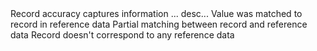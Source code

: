 <?xml version='1.0' encoding='UTF-8'?>
<md xmlns:ame="http://www.ataccama.com/ame/md">
	<preferenceRoot filterCombLimit="1000" effectiveDate="NowDateProvider" datamart="DQD_PF">
		<dataSample outputDir="../data/out" fileNamePattern="dqd_${processing.start:yyMMdd}_${processing.start:HHmmss}_${system}_${model}.csv" sampleSize="100"/>
	</preferenceRoot>
	<dqDimensionRoot>
		<dqDimensionWrapper>
			<dqDimensionNode id="ACCURACY" name="Accuracy" elemId="11429658">
				<description>Record accuracy captures information ...</description>
				<dqDimensionResultWrapper>
					<dqDimensionResultNode id="ACCURATE" name="Accurate" elemId="11429659">
						<description>desc...</description>
					</dqDimensionResultNode>
					<dqDimensionResultNode id="NOT_ACCURATE" name="Not Accurate" elemId="11429660">
						<description></description>
					</dqDimensionResultNode>
					<dqDimensionResultNode id="NULL" name="Null" elemId="11433614">
						<description></description>
					</dqDimensionResultNode>
				</dqDimensionResultWrapper>
				<dqRuleRoot ruleType="Dimension Rule">
					<dqCollectionRulesOptionWrapper>
						<dqCollectionRulesOptionNode name="Basic Accuracy Rules" elemId="12051101">
							<dqRuleOptionWrapper>
								<dqExpressionRulesNode ame:include="md/rules/accuracy_test.md"/>
							</dqRuleOptionWrapper>
							<dqCollectionRulesOptionWrapper/>
						</dqCollectionRulesOptionNode>
					</dqCollectionRulesOptionWrapper>
				</dqRuleRoot>
			</dqDimensionNode>
			<dqDimensionNode id="COMPLETENESS" name="Completeness" elemId="11430503">
				<description></description>
				<dqDimensionResultWrapper>
					<dqDimensionResultNode id="COMPLETE" name="Complete" elemId="11306205">
						<description></description>
					</dqDimensionResultNode>
					<dqDimensionResultNode id="NOT_COMPLETE" name="Not complete" elemId="11306206">
						<description></description>
					</dqDimensionResultNode>
				</dqDimensionResultWrapper>
				<dqRuleRoot ruleType="Dimension Rule">
					<dqCollectionRulesOptionWrapper>
						<dqCollectionRulesOptionNode name="Basic Completeness Rules" elemId="12051103">
							<dqRuleOptionWrapper>
								<dqExpressionRulesNode ame:include="md/rules/completeness_test.md"/>
							</dqRuleOptionWrapper>
							<dqCollectionRulesOptionWrapper/>
						</dqCollectionRulesOptionNode>
					</dqCollectionRulesOptionWrapper>
				</dqRuleRoot>
			</dqDimensionNode>
			<dqDimensionNode id="MATCHING" name="Matching to reference data" elemId="11430504">
				<description></description>
				<dqDimensionResultWrapper>
					<dqDimensionResultNode id="MATCH" name="Matched" elemId="11317954">
						<description>Value was matched to record in reference data</description>
					</dqDimensionResultNode>
					<dqDimensionResultNode id="PARTIAL_MATCH" name="Partialy matched" elemId="11317956">
						<description>Partial matching between record and reference data</description>
					</dqDimensionResultNode>
					<dqDimensionResultNode id="NO_MATCH" name="Not matched" elemId="11317957">
						<description>Record doesn&#39;t correspond to any reference data</description>
					</dqDimensionResultNode>
				</dqDimensionResultWrapper>
				<dqRuleRoot ruleType="Dimension Rule">
					<dqCollectionRulesOptionWrapper>
						<dqCollectionRulesOptionNode name="Basic Matching Rules" elemId="12060185">
							<dqRuleOptionWrapper>
								<dqExpressionRulesNode ame:include="md/rules/MTCH_TAX_ID.md"/>
								<dqExpressionRulesNode ame:include="md/rules/MTCH_CSTMR_TP.md"/>
								<dqExpressionRulesNode ame:include="md/rules/MTCH_BLACKLISTED_SSN.md"/>
							</dqRuleOptionWrapper>
							<dqCollectionRulesOptionWrapper/>
						</dqCollectionRulesOptionNode>
					</dqCollectionRulesOptionWrapper>
				</dqRuleRoot>
			</dqDimensionNode>
		</dqDimensionWrapper>
	</dqDimensionRoot>
	<sourceSystemRoot>
		<sourceSystemWrapper>
			<sourceSystemNode ame:include="md/ss_CIF.md"/>
			<sourceSystemNode ame:include="md/ss_Marketing.md"/>
		</sourceSystemWrapper>
	</sourceSystemRoot>
	<masterEntityRoot>
		<masterEntityWrapper>
			<masterEntityNode name="Retail customer" elemId="12055553" code="Retail customer">
				<masterEntityRelationshipWrapper>
					<masterEntityRelationshipNode name="CIF.retail" elemId="12055554"/>
					<masterEntityRelationshipNode name="Marketing.crm" elemId="12059728"/>
				</masterEntityRelationshipWrapper>
				<masterEntityWrapper>
					<masterEntityNode name="Contact" elemId="12055555" code="Contact">
						<masterEntityRelationshipWrapper>
							<masterEntityRelationshipNode name="CIF.retail.Contact" elemId="12055556"/>
							<masterEntityRelationshipNode name="Marketing.crm.Contact" elemId="12059729"/>
						</masterEntityRelationshipWrapper>
						<masterEntityWrapper/>
					</masterEntityNode>
					<masterEntityNode name="Demographics" elemId="12055557" code="Demographics">
						<masterEntityRelationshipWrapper>
							<masterEntityRelationshipNode name="CIF.retail.Demographics" elemId="12055558"/>
							<masterEntityRelationshipNode name="Marketing.crm.Demographics" elemId="12059730"/>
						</masterEntityRelationshipWrapper>
						<masterEntityWrapper/>
					</masterEntityNode>
				</masterEntityWrapper>
			</masterEntityNode>
			<masterEntityNode name="Corporate customer" elemId="12055559" code="Corporate customer">
				<masterEntityRelationshipWrapper>
					<masterEntityRelationshipNode name="CIF.corporate" elemId="12055560"/>
				</masterEntityRelationshipWrapper>
				<masterEntityWrapper>
					<masterEntityNode name="Contact" elemId="12059736" code="Contact">
						<masterEntityRelationshipWrapper>
							<masterEntityRelationshipNode name="CIF.corporate.Contact" elemId="12059738"/>
						</masterEntityRelationshipWrapper>
						<masterEntityWrapper/>
					</masterEntityNode>
					<masterEntityNode name="Demographics" elemId="12059739" code="Demographics">
						<masterEntityRelationshipWrapper>
							<masterEntityRelationshipNode name="CIF.corporate.Demographics" elemId="12059740"/>
						</masterEntityRelationshipWrapper>
						<masterEntityWrapper/>
					</masterEntityNode>
				</masterEntityWrapper>
			</masterEntityNode>
			<masterEntityNode name="Contact" elemId="12055561" code="Contact">
				<masterEntityRelationshipWrapper>
					<masterEntityRelationshipNode name="CIF.retail.Contact" elemId="12055562"/>
					<masterEntityRelationshipNode name="CIF.corporate.Contact" elemId="12059744"/>
					<masterEntityRelationshipNode name="Marketing.crm.Contact" elemId="12059745"/>
				</masterEntityRelationshipWrapper>
				<masterEntityWrapper/>
			</masterEntityNode>
		</masterEntityWrapper>
	</masterEntityRoot>
	<defaultRuleRoot ruleType="Validity Rule">
		<collectionRulesOptionWrapper>
			<collectionRulesOptionNode name="Customer" elemId="11774602">
				<ruleOptionWrapper>
					<planRulesNode ame:include="md/rules/CSTMR_TP.md"/>
				</ruleOptionWrapper>
				<collectionRulesOptionWrapper>
					<collectionRulesOptionNode name="Personal attributes" elemId="12054533">
						<ruleOptionWrapper>
							<expressionRulesNode ame:include="md/rules/GNDR.md"/>
						</ruleOptionWrapper>
						<collectionRulesOptionWrapper/>
					</collectionRulesOptionNode>
					<collectionRulesOptionNode name="Corporate attributes" elemId="12054534">
						<ruleOptionWrapper>
							<expressionRulesNode ame:include="md/rules/CIF_LGL_NM.md"/>
							<expressionRulesNode ame:include="md/rules/CIF_RGSTR_DT.md"/>
						</ruleOptionWrapper>
						<collectionRulesOptionWrapper/>
					</collectionRulesOptionNode>
				</collectionRulesOptionWrapper>
			</collectionRulesOptionNode>
			<collectionRulesOptionNode name="Contact" elemId="11778303">
				<ruleOptionWrapper>
					<planRulesNode ame:include="md/rules/EmailValid.md"/>
					<planRulesNode ame:include="md/rules/PhoneValid.md"/>
				</ruleOptionWrapper>
				<collectionRulesOptionWrapper/>
			</collectionRulesOptionNode>
			<collectionRulesOptionNode name="Basic" elemId="11779483">
				<ruleOptionWrapper>
					<expressionRulesNode ame:include="md/rules/IS_NOT_NULL.md"/>
					<expressionRulesNode ame:include="md/rules/IS_INT_M.md"/>
					<expressionRulesNode ame:include="md/rules/IS_INT.md"/>
				</ruleOptionWrapper>
				<collectionRulesOptionWrapper/>
			</collectionRulesOptionNode>
			<collectionRulesOptionNode name="Aggregation rules" elemId="12054927">
				<ruleOptionWrapper>
					<multiEntityExpressionRulesNode ame:include="md/rules/HAS_VALID_W_PHN.md"/>
				</ruleOptionWrapper>
				<collectionRulesOptionWrapper/>
			</collectionRulesOptionNode>
		</collectionRulesOptionWrapper>
	</defaultRuleRoot>
</md>